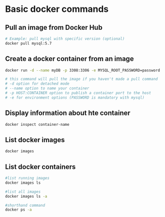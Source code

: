 # Basic docker commands
## Pull an image from Docker Hub
```bash
# Example: pull mysql with specific version (optional)
docker pull mysql:5.7
```

## Create a docker container from an image
```bash
docker run -d --name myDB -p 3308:3306 -e MYSQL_ROOT_PASSWORD=password  mysql:5.7

# this command will pull the image if you haven't made a pull command
# -d option for detached mode
# --name option to name your container
# -p HOST:CONTAINER option to publish a container port to the host
# -e for environment options (PASSWORD is mandatory with mysql)
```

## Display information about hte container
```bash
docker inspect container-name
```

## List docker images
```bash
docker images
```

## List docker containers
```bash
#list running images
docker images ls

#list all images
docker images ls -a

#shorthand command
docker ps -a
```